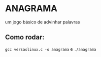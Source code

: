 # ANAGRAMA
um jogo básico de advinhar palavras

## Como rodar:
`gcc versaolinux.c -o anagrama` e `./anagrama`
